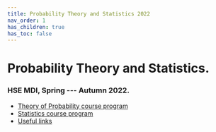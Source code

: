 ```yaml
---
title: Probability Theory and Statistics 2022
nav_order: 1
has_children: true
has_toc: false
---
```

# Probability Theory and Statistics. 

### HSE MDI, Spring --- Autumn 2022.

* [Theory of Probability course program](/hse_prob_stat_22/pt_program)
* [Statistics course program](/hse_prob_stat_22/stat_program)
* [Useful links](/hse_prob_stat_shared/links)